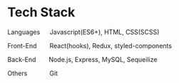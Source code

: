 # Tech Stack
Languages   Javascript(ES6+), HTML, CSS(SCSS)

Front-End    React(hooks), Redux, styled-components

Back-End     Node.js, Express, MySQL, Sequeilize

Others     Git

<!---
James940522/James940522 is a ✨ special ✨ repository because its `README.md` (this file) appears on your GitHub profile.
You can click the Preview link to take a look at your changes.
--->
